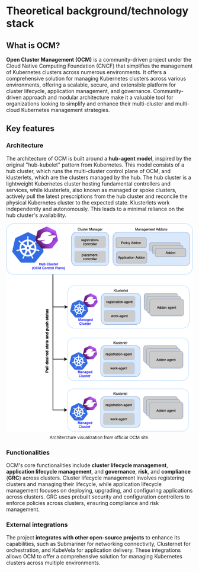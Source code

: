 # Theoretical background/technology stack

## What is OCM?

**Open Cluster Management (OCM)** is a community-driven project under the Cloud Native Computing Foundation (CNCF) that simplifies the management of Kubernetes clusters across numerous environments. It offers a comprehensive solution for managing Kubernetes clusters across various environments, offering a scalable, secure, and extensible platform for cluster lifecycle, application management, and governance. Community-driven approach and modular architecture make it a valuable tool for organizations looking to simplify and enhance their multi-cluster and multi-cloud Kubernetes management strategies.

## Key features

### Architecture

The architecture of OCM is built around a **hub-agent model**, inspired by the original "hub-kubelet" pattern from Kubernetes. This model consists of a hub cluster, which runs the multi-cluster control plane of OCM, and klusterlets, which are the clusters managed by the hub. The hub cluster is a lightweight Kubernetes cluster hosting fundamental controllers and services, while klusterlets, also known as managed or spoke clusters, actively pull the latest prescriptions from the hub cluster and reconcile the physical Kubernetes cluster to the expected state. Klusterlets work independently and autonomously. This leads to a minimal reliance on the hub cluster's availability.
<div align="center">

![](https://raw.githubusercontent.com/open-cluster-management-io/OCM/main/assets/ocm-arch.png)
<sub>Architercture visualization from official OCM site.</sub>
</div>

### Functionalities

OCM's core functionalities include **cluster lifecycle management**, **application lifecycle management**, and **governance**, **risk**, and **compliance** (**GRC**) across clusters. Cluster lifecycle management involves registering clusters and managing their lifecycle, while application lifecycle management focuses on deploying, upgrading, and configuring applications across clusters. GRC uses prebuilt security and configuration controllers to enforce policies across clusters, ensuring compliance and risk management.

### External integrations

The project **integrates with other open-source projects** to enhance its capabilities, such as Submariner for networking connectivity, Clusternet for orchestration, and KubeVela for application delivery. These integrations allows OCM to offer a comprehensive solution for managing Kubernetes clusters across multiple environments.
